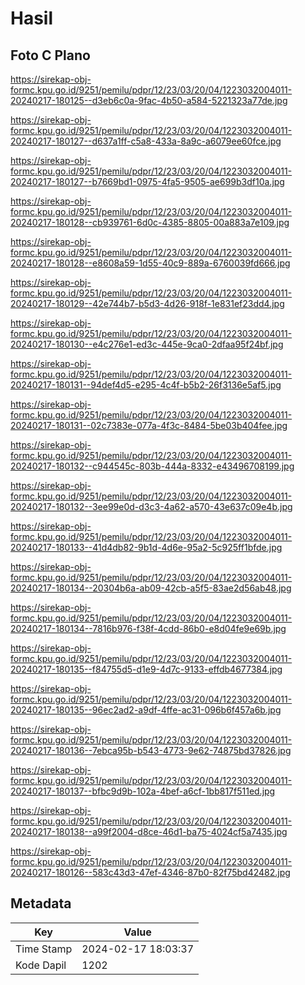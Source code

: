 # Hasil

## Foto C Plano

https://sirekap-obj-formc.kpu.go.id/9251/pemilu/pdpr/12/23/03/20/04/1223032004011-20240217-180125--d3eb6c0a-9fac-4b50-a584-5221323a77de.jpg

https://sirekap-obj-formc.kpu.go.id/9251/pemilu/pdpr/12/23/03/20/04/1223032004011-20240217-180127--d637a1ff-c5a8-433a-8a9c-a6079ee60fce.jpg

https://sirekap-obj-formc.kpu.go.id/9251/pemilu/pdpr/12/23/03/20/04/1223032004011-20240217-180127--b7669bd1-0975-4fa5-9505-ae699b3df10a.jpg

https://sirekap-obj-formc.kpu.go.id/9251/pemilu/pdpr/12/23/03/20/04/1223032004011-20240217-180128--cb939761-6d0c-4385-8805-00a883a7e109.jpg

https://sirekap-obj-formc.kpu.go.id/9251/pemilu/pdpr/12/23/03/20/04/1223032004011-20240217-180128--e8608a59-1d55-40c9-889a-6760039fd666.jpg

https://sirekap-obj-formc.kpu.go.id/9251/pemilu/pdpr/12/23/03/20/04/1223032004011-20240217-180129--42e744b7-b5d3-4d26-918f-1e831ef23dd4.jpg

https://sirekap-obj-formc.kpu.go.id/9251/pemilu/pdpr/12/23/03/20/04/1223032004011-20240217-180130--e4c276e1-ed3c-445e-9ca0-2dfaa95f24bf.jpg

https://sirekap-obj-formc.kpu.go.id/9251/pemilu/pdpr/12/23/03/20/04/1223032004011-20240217-180131--94def4d5-e295-4c4f-b5b2-26f3136e5af5.jpg

https://sirekap-obj-formc.kpu.go.id/9251/pemilu/pdpr/12/23/03/20/04/1223032004011-20240217-180131--02c7383e-077a-4f3c-8484-5be03b404fee.jpg

https://sirekap-obj-formc.kpu.go.id/9251/pemilu/pdpr/12/23/03/20/04/1223032004011-20240217-180132--c944545c-803b-444a-8332-e43496708199.jpg

https://sirekap-obj-formc.kpu.go.id/9251/pemilu/pdpr/12/23/03/20/04/1223032004011-20240217-180132--3ee99e0d-d3c3-4a62-a570-43e637c09e4b.jpg

https://sirekap-obj-formc.kpu.go.id/9251/pemilu/pdpr/12/23/03/20/04/1223032004011-20240217-180133--41d4db82-9b1d-4d6e-95a2-5c925ff1bfde.jpg

https://sirekap-obj-formc.kpu.go.id/9251/pemilu/pdpr/12/23/03/20/04/1223032004011-20240217-180134--20304b6a-ab09-42cb-a5f5-83ae2d56ab48.jpg

https://sirekap-obj-formc.kpu.go.id/9251/pemilu/pdpr/12/23/03/20/04/1223032004011-20240217-180134--7816b976-f38f-4cdd-86b0-e8d04fe9e69b.jpg

https://sirekap-obj-formc.kpu.go.id/9251/pemilu/pdpr/12/23/03/20/04/1223032004011-20240217-180135--f84755d5-d1e9-4d7c-9133-effdb4677384.jpg

https://sirekap-obj-formc.kpu.go.id/9251/pemilu/pdpr/12/23/03/20/04/1223032004011-20240217-180135--96ec2ad2-a9df-4ffe-ac31-096b6f457a6b.jpg

https://sirekap-obj-formc.kpu.go.id/9251/pemilu/pdpr/12/23/03/20/04/1223032004011-20240217-180136--7ebca95b-b543-4773-9e62-74875bd37826.jpg

https://sirekap-obj-formc.kpu.go.id/9251/pemilu/pdpr/12/23/03/20/04/1223032004011-20240217-180137--bfbc9d9b-102a-4bef-a6cf-1bb817f511ed.jpg

https://sirekap-obj-formc.kpu.go.id/9251/pemilu/pdpr/12/23/03/20/04/1223032004011-20240217-180138--a99f2004-d8ce-46d1-ba75-4024cf5a7435.jpg

https://sirekap-obj-formc.kpu.go.id/9251/pemilu/pdpr/12/23/03/20/04/1223032004011-20240217-180126--583c43d3-47ef-4346-87b0-82f75bd42482.jpg


## Metadata

| Key        | Value               |
| ---------- | ------------------- |
| Time Stamp | 2024-02-17 18:03:37 |
| Kode Dapil | 1202                |



